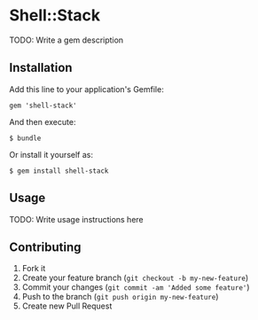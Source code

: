 # Shell::Stack

TODO: Write a gem description

## Installation

Add this line to your application's Gemfile:

    gem 'shell-stack'

And then execute:

    $ bundle

Or install it yourself as:

    $ gem install shell-stack

## Usage

TODO: Write usage instructions here

## Contributing

1. Fork it
2. Create your feature branch (`git checkout -b my-new-feature`)
3. Commit your changes (`git commit -am 'Added some feature'`)
4. Push to the branch (`git push origin my-new-feature`)
5. Create new Pull Request
